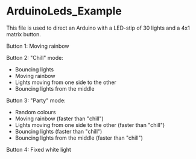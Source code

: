 # ArduinoLeds_Example
This file is used to direct an Arduino with a LED-stip of 30 lights and a 4x1 matrix button.


Button 1: Moving rainbow

Button 2: "Chill" mode: 
  - Bouncing lights
  - Moving rainbow
  - Lights moving from one side to the other
  - Bouncing lights from the middle 

Button 3: "Party" mode:
  - Random colours
  - Moving rainbow (faster than "chill")
  - Lights moving from one side to the other (faster than "chill")
  - Bouncing lights (faster than "chill")
  - Bouncing lights from the middle (faster than "chill")

Button 4: Fixed white light
